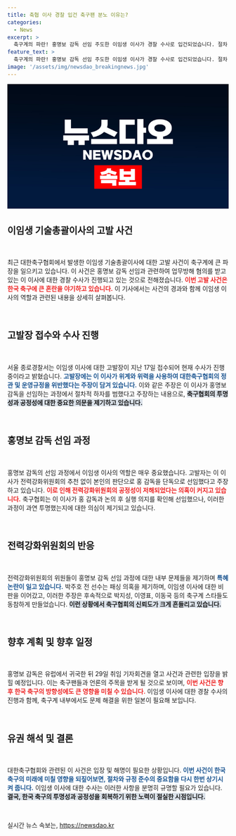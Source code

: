 ```yaml
---
title: 축협 이사 경찰 입건 축구팬 분노 이유는?
categories:
  - News
excerpt: >
  축구계의 파란! 홍명보 감독 선임 주도한 이임생 이사가 경찰 수사로 입건되었습니다. 절차 위반과 특혜 논란 속에서 축구협회 내부의 갈등이 심화되며 이목이 집중되고 있습니다. 과연 홍 감독은 어떤 입장을 밝힐까요?
feature_text: >
  축구계의 파란! 홍명보 감독 선임 주도한 이임생 이사가 경찰 수사로 입건되었습니다. 절차 위반과 특혜 논란 속에서 축구협회 내부의 갈등이 심화되며 이목이 집중되고 있습니다. 과연 홍 감독은 어떤 입장을 밝힐까요?
image: '/assets/img/newsdao_breakingnews.jpg'
---
```


<p><img src="/assets/img/newsdao_breakingnews.jpg" alt="pcversion 속보" /></p>

<h2 data-ke-size="size26">이임생 기술총괄이사의 고발 사건</h2>

<p data-ke-size="size16">&nbsp;</p>

<p>최근 대한축구협회에서 발생한 이임생 기술총괄이사에 대한 고발 사건이 축구계에 큰 파장을 일으키고 있습니다. 이 사건은 홍명보 감독 선임과 관련하여 업무방해 혐의를 받고 있는 이 이사에 대한 경찰 수사가 진행되고 있는 것으로 전해졌습니다. <b><span style="color: #ee2323;">이번 고발 사건은 한국 축구에 큰 혼란을 야기하고 있습니다.</span></b> 이 기사에서는 사건의 경과와 함께 이임생 이사의 역할과 관련된 내용을 상세히 살펴봅니다.</p>

<p data-ke-size="size16">&nbsp;</p>

<h2 data-ke-size="size26">고발장 접수와 수사 진행</h2>

<p data-ke-size="size16">&nbsp;</p>

<p>서울 종로경찰서는 이임생 이사에 대한 고발장이 지난 17일 접수되어 현재 수사가 진행 중이라고 밝혔습니다. <b><span style="color: #1a5490;">고발장에는 이 이사가 위계와 위력을 사용하여 대한축구협회의 정관 및 운영규정을 위반했다는 주장이 담겨 있습니다.</span></b> 이와 같은 주장은 이 이사가 홍명보 감독을 선임하는 과정에서 절차적 하자를 범했다고 주장하는 내용으로, <b><span style="background-color: #21538527;">축구협회의 투명성과 공정성에 대한 중요한 의문을 제기하고 있습니다.</span></b></p>

<p data-ke-size="size16">&nbsp;</p>

<h2 data-ke-size="size26">홍명보 감독 선임 과정</h2>

<p data-ke-size="size16">&nbsp;</p>

<p>홍명보 감독의 선임 과정에서 이임생 이사의 역할은 매우 중요했습니다. 고발자는 이 이사가 전력강화위원회의 추천 없이 본인의 판단으로 홍 감독을 단독으로 선임했다고 주장하고 있습니다. <b><span style="color: #ee2323;">이로 인해 전력강화위원회의 공정성이 저해되었다는 의혹이 커지고 있습니다.</span></b> 축구협회는 이 이사가 홍 감독과 논의 후 실행 의지를 확인해 선임했으나, 이러한 과정이 과연 투명했는지에 대한 의심이 제기되고 있습니다.</p>

<p data-ke-size="size16">&nbsp;</p>

<h2 data-ke-size="size26">전력강화위원회의 반응</h2>

<p data-ke-size="size16">&nbsp;</p>

<p>전력강화위원회의 위원들이 홍명보 감독 선임 과정에 대한 내부 문제들을 제기하며 <b><span style="color: #1a5490;">특혜 논란이 일고 있습니다.</span></b> 박주호 전 선수는 패싱 의혹을 제기하며, 이임생 이사에 대한 비판을 이어갔고, 이러한 주장은 후속적으로 박지성, 이영표, 이동국 등의 축구계 스타들도 동참하게 만들었습니다. <b><span style="background-color: #21538527;">이런 상황에서 축구협회의 신뢰도가 크게 흔들리고 있습니다.</span></b></p>

<p data-ke-size="size16">&nbsp;</p>

<h2 data-ke-size="size26">향후 계획 및 향후 일정</h2>

<p data-ke-size="size16">&nbsp;</p>

<p>홍명보 감독은 유럽에서 귀국한 뒤 29일 취임 기자회견을 열고 사건과 관련한 입장을 밝힐 예정입니다. 이는 축구팬들과 언론의 주목을 받게 될 것으로 보이며, <b><span style="color: #ee2323;">이번 사건은 향후 한국 축구의 방향성에도 큰 영향을 미칠 수 있습니다.</span></b> 이임생 이사에 대한 경찰 수사의 진행과 함께, 축구계 내부에서도 문제 해결을 위한 일본이 필요해 보입니다.</p>

<p data-ke-size="size16">&nbsp;</p>

<h2 data-ke-size="size26">유권 해석 및 결론</h2>

<p data-ke-size="size16">&nbsp;</p>

<p>대한축구협회와 관련된 이 사건은 입장 및 해명이 필요한 상황입니다. <b><span style="color: #1a5490;">이번 사건이 한국 축구의 미래에 미칠 영향을 되짚어보면, 절차와 규정 준수의 중요함을 다시 한번 상기시켜 줍니다.</span></b> 이임생 이사에 대한 수사는 이러한 사항을 분명히 규명할 필요가 있습니다. <b><span style="background-color: #21538527;">결국, 한국 축구의 투명성과 공정성을 회복하기 위한 노력이 절실한 시점입니다.</span></b></p>

<p data-ke-size="size16">&nbsp;</p>
실시간 뉴스 속보는, <a href="https://newsdao.kr" rel="dofollow">https://newsdao.kr</a>


